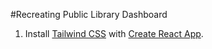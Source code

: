 #Recreating Public Library Dashboard

1. Install [Tailwind CSS](https://tailwindcss.com/) with [Create React App](https://create-react-app.dev/).
